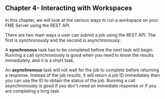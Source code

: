 ## Chapter 4- Interacting with Workspaces

In this chapter, we will look at the various ways to run a workspace on your FME Server using the REST API.   

There are two main ways a user can submit a job using the REST API. The first is synchronously and the second is asynchronously.

A **synchronous** task has to be completed before the next task will begin. Running a call synchronously is good when you need to know the results immediately, and it is a short task.

An **asynchronous** task will not wait for the job to complete before returning a response. Instead of the job results, it will return a job ID immediately then you can use the ID to obtain the status of the job. Running a call asynchronously is good if you don't need an immediate response or if you are completing a long task. 
